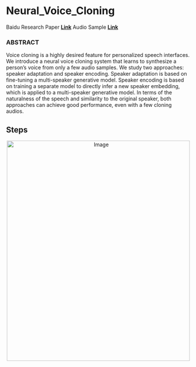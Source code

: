 # Neural_Voice_Cloning
Baidu Research Paper **[Link](https://arxiv.org/pdf/1802.06006.pdf)**
Audio Sample **[Link](https://visionbrain.github.io/voicecloning.github.io/)** 

### ABSTRACT
Voice cloning is a highly desired feature for personalized speech interfaces. We introduce a neural voice cloning system that learns to synthesize a person’s voice from only a few audio samples. We study two approaches: speaker adaptation and speaker encoding. Speaker adaptation is based on fine-tuning a multi-speaker generative model. Speaker encoding is based on training a separate model to directly infer a new speaker embedding, which is applied to a multi-speaker generative model. In terms of the naturalness of the speech and similarity to the original speaker, both approaches can achieve good performance, even with a few cloning audios.

## Steps
<p align="center">
    <img src="Img/Workflow.png" alt="Image" width="500" height="600"/>
</p>
